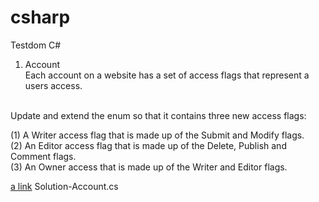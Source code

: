# csharp
Testdom C#
1. Account <br/>
Each account on a website has a set of access flags that represent a users access. <br/><br/>

Update and extend the enum so that it contains three new access flags:<br/>

(1) A Writer access flag that is made up of the Submit and Modify flags.<br/>
(2) An Editor access flag that is made up of the Delete, Publish and Comment flags.<br/>
(3) An Owner access that is made up of the Writer and Editor flags.<br/>

[a link]() Solution-Account.cs

